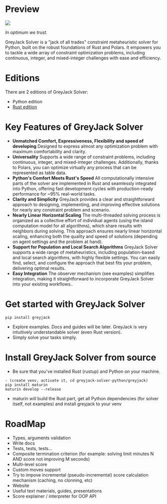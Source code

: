 
# Preview

![](logos/greyjack-python-long-logo.png)

_In optimum we trust._

GreyJack Solver is a "jack of all trades" constraint metaheuristic solver for Python, built on the robust foundations of Rust and Polars. It empowers you to tackle a wide array of constraint optimization problems, including continuous, integer, and mixed-integer challenges with ease and efficiency.

# Editions

There are 2 editions of GreyJack Solver:

- Python edition
- [Rust edition](https://github.com/CameleoGrey/greyjack-solver-rust)

# Key Features of GreyJack Solver

- **Unmatched Comfort, Expressiveness, Flexibility and speed of developing** Designed to express almost any optimization problem with maximum comfortability and clarity.
- **Universality** Supports a wide range of constraint problems, including continuous, integer, and mixed-integer challenges. Additionally, thanks to Polars, you can optimize virtually any process that can be represented as table data.
- **Python's Comfort Meets Rust's Speed** All computationally intensive parts of the solver are implemented in Rust and seamlessly integrated into Python, offering fast development cycles with production-ready performance for ~95% real-world tasks.
- **Clarity and Simplicity** GreyJack provides a clear and straightforward approach to designing, implementing, and improving effective solutions for nearly any constraint problem and scenario.
- **Nearly Linear Horizontal Scaling** The multi-threaded solving process is organized as a collective effort of individual agents (using the island computation model for all algorithms), which share results with neighbors during solving. This approach ensures nearly linear horizontal scaling, enhancing both the quality and speed of solutions (depending on agent settings and the problem at hand).
- **Support for Population and Local Search Algorithms** GreyJack Solver supports a wide range of metaheuristics, including population-based and local search algorithms, with highly flexible settings. You can easily find, select, and configure the approach that best fits your problem, delivering optimal results.
- **Easy Integration**  The observer mechanism (see examples) simplifies integration, making it straightforward to incorporate GreyJack Solver into your existing workflows..

# Get started with GreyJack Solver

```
pip install greyjack
```

- Explore examples. Docs and guides will be later. GreyJack is very intuitively understandable solver (even Rust version).
- Simply solve your tasks simply.

# Install GreyJack Solver from source

- Be sure that you've installed Rust (rustup) and Python on your machine.
```
- (create venv, activate it, cd greyjack-solver-python/greyjack)
pip install maturin
maturin develop --release
```
-  maturin will build the Rust part, get all Python dependencies (for solver itself, not examples) and install greyjack to your venv

# RoadMap
- Types, arguments validation
- Write docs
- Tests, tests, tests...
- Composite termination criterion (for example: solving limit minutes N AND score not improving M seconds)
- Multi-level score
- Custom moves support
- Try to impove incremental (pseudo-incremental) score calculation mechanism (caching, no clonning, etc)
- Website
- Useful text materials, guides, presentations
- Score explainer / interpreter for OOP API